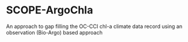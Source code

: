 # SCOPE-ArgoChla
An approach to gap filling the OC-CCI chl-a climate data record using an observation (Bio-Argo) based approach
